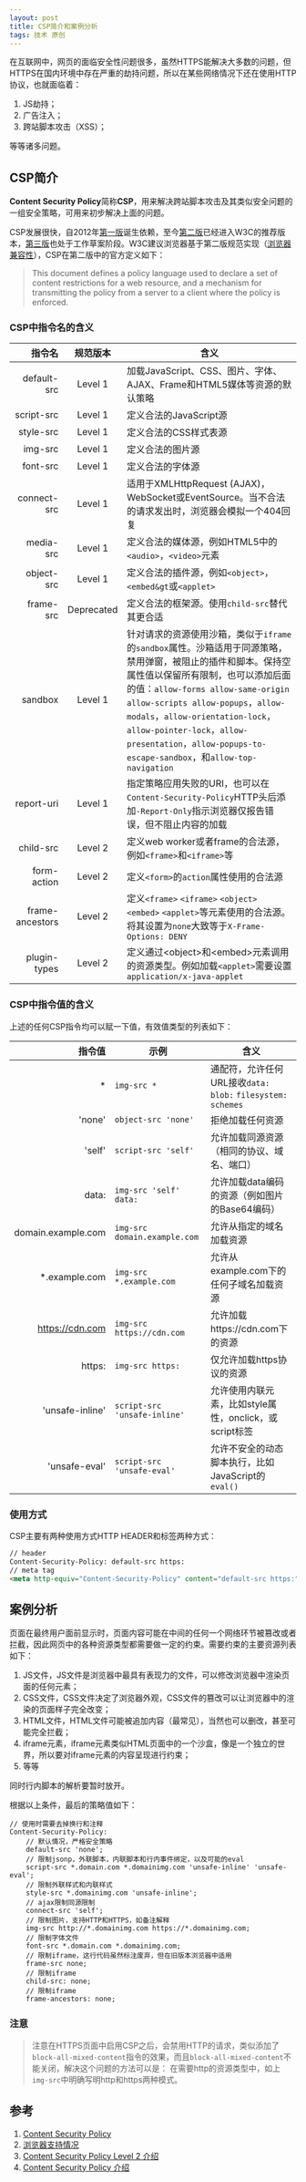 ```yaml
---
layout: post
title: CSP简介和案例分析
tags: 技术 原创
---
```


在互联网中，网页的面临安全性问题很多，虽然HTTPS能解决大多数的问题，但HTTPS在国内环境中存在严重的劫持问题，所以在某些网络情况下还在使用HTTP协议，也就面临着：

1. JS劫持；
2. 广告注入；
3. 跨站脚本攻击（XSS）；

等等诸多问题。


## CSP简介

**Content Security Policy**简称**CSP**，用来解决跨站脚本攻击及其类似安全问题的一组安全策略，可用来初步解决上面的问题。

CSP发展很快，自2012年[第一版](https://www.w3.org/TR/CSP1/)诞生依赖，至今[第二版](https://www.w3.org/TR/CSP2/)已经进入W3C的推荐版本，[第三版](https://www.w3.org/TR/CSP/)也处于工作草案阶段。W3C建议浏览器基于第二版规范实现（[浏览器兼容性](http://caniuse.com/#search=csp)），CSP在第二版中的官方定义如下：

> This document defines a policy language used to declare a set of content restrictions for a web resource, and a mechanism for transmitting the policy from a server to a client where the policy is enforced.


### CSP中指令名的含义

| 指令名 | 规范版本 | 含义 |
|-------:|:--------:|----------|
| default-src | Level 1 | 加载JavaScript、CSS、图片、字体、AJAX、Frame和HTML5媒体等资源的默认策略  |
| script-src | Level 1 | 定义合法的JavaScript源 |
| style-src | Level 1 | 定义合法的CSS样式表源 |
| img-src | Level 1 | 定义合法的图片源 |
| font-src | Level 1 | 定义合法的字体源 |
| connect-src | Level 1 | 适用于XMLHttpRequest (AJAX)， WebSocket或EventSource。当不合法的请求发出时，浏览器会模拟一个404回复 |
| media-src | Level 1 | 定义合法的媒体源，例如HTML5中的`<audio>`，`<video>`元素 |
| object-src | Level 1 | 定义合法的插件源，例如`<object>`，`<embed&gt`或`<applet>` |
| frame-src | Deprecated | 定义合法的框架源。使用`child-src`替代其更合适 |
| sandbox | Level 1 | 针对请求的资源使用沙箱，类似于`iframe`的`sandbox`属性。沙箱适用于同源策略，禁用弹窗，被阻止的插件和脚本。保持空属性值以保留所有限制，也可以添加后面的值：`allow-forms allow-same-origin allow-scripts allow-popups`，`allow-modals`，`allow-orientation-lock`，`allow-pointer-lock`，`allow-presentation`，`allow-popups-to-escape-sandbox`，和`allow-top-navigation` |
| report-uri | Level 1 | 指定策略应用失败的URI，也可以在`Content-Security-Policy`HTTP头后添加`-Report-Only`指示浏览器仅报告错误，但不阻止内容的加载 |
| child-src | Level 2 | 定义web worker或者frame的合法源，例如`<frame>`和`<iframe>`等 |
| form-action | Level 2 | 定义`<form>`的`action`属性使用的合法源 |
| frame-ancestors | Level 2 | 定义`<frame>` `<iframe>` `<object>` `<embed>` `<applet>`等元素使用的合法源。将其设置为`none`大致等于`X-Frame-Options: DENY`  |
| plugin-types | Level 2 | 定义通过&lt;object&gt;和&lt;embed&gt;元素调用的资源类型。例如加载`<applet>`需要设置`application/x-java-applet` |


### CSP中指令值的含义
上述的任何CSP指令均可以赋一下值，有效值类型的列表如下：

| 指令值 | 示例 | 含义 |
|-------:|------|------|
| * | `img-src *` | 通配符，允许任何URL接收`data:` `blob:` `filesystem:` `schemes` |
| 'none' | `object-src 'none'` | 拒绝加载任何资源 |
| 'self' | `script-src 'self'` | 允许加载同源资源（相同的协议、域名、端口） |
| data: | `img-src 'self' data:` | 允许加载data编码的资源（例如图片的Base64编码） |
| domain.example.com | `img-src domain.example.com` | 允许从指定的域名加载资源 |
| *.example.com | `img-src *.example.com` | 允许从example.com下的任何子域名加载资源 |
| https://cdn.com | `img-src https://cdn.com` | 允许加载https://cdn.com下的资源 |
| https: | `img-src https:` | 仅允许加载https协议的资源 |
| 'unsafe-inline' | `script-src 'unsafe-inline'` | 允许使用内联元素，比如style属性，onclick，或script标签 |
| 'unsafe-eval' | `script-src 'unsafe-eval'` | 允许不安全的动态脚本执行，比如JavaScript的`eval()` |

### 使用方式
CSP主要有两种使用方式HTTP HEADER和<meta>标签两种方式：

``` html
// header
Content-Security-Policy: default-src https:
// meta tag
<meta http-equiv="Content-Security-Policy" content="default-src https:">
```

## 案例分析

页面在最终用户面前显示时，页面内容可能在中间的任何一个网络环节被篡改或者拦截，因此网页中的各种资源类型都需要做一定的约束。需要约束的主要资源列表如下：

1. JS文件，JS文件是浏览器中最具有表现力的文件，可以修改浏览器中渲染页面的任何元素；
2. CSS文件，CSS文件决定了浏览器外观，CSS文件的篡改可以让浏览器中的渲染的页面样子完全改变；
3. HTML文件，HTML文件可能被追加内容（最常见），当然也可以删改，甚至可能完全拦截；
4. iframe元素，iframe元素类似HTML页面中的一个沙盒，像是一个独立的世界，所以要对iframe元素的内容呈现进行约束；
5. 等等

同时行内脚本的解析要暂时放开。

根据以上条件，最后的策略值如下：

```
// 使用时需要去掉换行和注释
Content-Security-Policy:
    // 默认情况，严格安全策略
    default-src 'none'; 
    // 限制jsonp，外联脚本，内联脚本和行内事件绑定，以及可能的eval
    script-src *.domain.com *.domainimg.com 'unsafe-inline' 'unsafe-eval'; 
    // 限制外联样式和内联样式
    style-src *.domainimg.com 'unsafe-inline'; 
    // ajax限制同源限制
    connect-src 'self'; 
    // 限制图片，支持HTTP和HTTPS，如备注解释
    img-src http://*.domainimg.com https://*.domainimg.com; 
    // 限制字体文件
    font-src *.domain.com *.domainimg.com; 
    // 限制iframe，这行代码虽然标注废弃，但在旧版本浏览器中适用
    frame-src none; 
    // 限制iframe
    child-src: none; 
    // 限制iframe
    frame-ancestors: none;
```

### 注意

> 注意在HTTPS页面中启用CSP之后，会禁用HTTP的请求，类似添加了`block-all-mixed-content`指令的效果，而且`block-all-mixed-content`不能关闭，解决这个问题的方法可以是：
> 在需要http的资源类型中，如上`img-src`中明确写明http和https两种模式。

## 参考
1. [Content Security Policy](https://content-security-policy.com/)
1. [浏览器支持情况](http://caniuse.com/#search=csp)
1. [Content Security Policy Level 2 介绍](https://imququ.com/post/content-security-policy-reference.html)
2. [Content Security Policy 介绍](https://imququ.com/post/content-security-policy-level-2.html)
